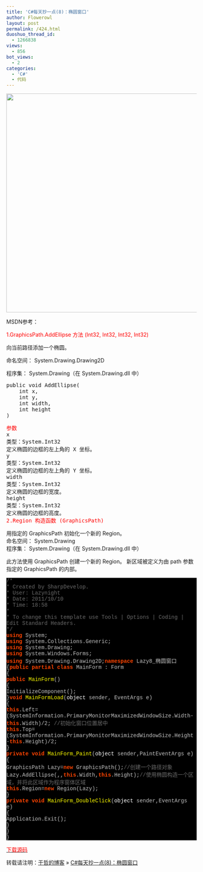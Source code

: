 ```yaml
---
title: 'C#每天抄一点(8)：椭圆窗口'
author: Flowerowl
layout: post
permalink: /424.html
duoshuo_thread_id:
  - 1266838
views:
  - 856
bot_views:
  - 2
categories:
  - 'C#'
  - 代码
---
```

<img class="aligncenter size-full wp-image-425" title="Lazynight | 夜阑" src="http://lazynight.me/wp-content/uploads/2011/10/20111010194244.jpg" alt="" width="555" height="577" />

MSDN参考：

<span style="color: #ff0000;">1.GraphicsPath.AddEllipse 方法 (Int32, Int32, Int32, Int32)</span>

向当前路径添加一个椭圆。

命名空间： System.Drawing.Drawing2D

程序集： System.Drawing（在 System.Drawing.dll 中）

<pre>public void AddEllipse(
	int x,
	int y,
	int width,
	int height
)</pre>

<pre><span style="color: #ff0000;">参数</span>
x
类型：System.Int32
定义椭圆的边框的左上角的 X 坐标。
y
类型：System.Int32
定义椭圆的边框的左上角的 Y 坐标。
width
类型：System.Int32
定义椭圆的边框的宽度。
height
类型：System.Int32
定义椭圆的边框的高度。
<span style="color: #ff0000;">2.Region 构造函数 (GraphicsPath)</span></pre>

用指定的 GraphicsPath 初始化一个新的 Region。  
命名空间： System.Drawing  
程序集： System.Drawing（在 System.Drawing.dll 中）

此方法使用 GraphicsPath 创建一个新的 Region。 新区域被定义为由 path 参数指定的 GraphicsPath 的内部。

<div class="source" style="font-family: '[object HTMLOptionElement]', Consolas, 'Lucida Console', 'Courier New'; color: #c0c0c0; background-color: #000000;">
  <span style="color: #696969;">/*</span><br /> <span style="color: #696969;"> * Created by SharpDevelop.</span><br /> <span style="color: #696969;"> * User: Lazynight</span><br /> <span style="color: #696969;"> * Date: 2011/10/10</span><br /> <span style="color: #696969;"> * Time: 18:58</span><br /> <span style="color: #696969;"> * </span><br /> <span style="color: #696969;"> * To change this template use Tools | Options | Coding | Edit Standard Headers.</span><br /> <span style="color: #696969;"> */</span><br /> <span style="color: #ff4400; font-weight: bold;">using</span> <span style="color: #c0c0c0;">System</span>;<br /> <span style="color: #ff4400; font-weight: bold;">using</span> <span style="color: #c0c0c0;">System.Collections.Generic</span>;<br /> <span style="color: #ff4400; font-weight: bold;">using</span> <span style="color: #c0c0c0;">System.Drawing</span>;<br /> <span style="color: #ff4400; font-weight: bold;">using</span> <span style="color: #c0c0c0;">System.Windows.Forms</span>;<br /> <span style="color: #ff4400; font-weight: bold;">using</span> <span style="color: #c0c0c0;">System.Drawing.Drawing2D</span>;<span style="color: #ff4400; font-weight: bold;">namespace</span> <span style="color: #c0c0c0;">Lazy8_</span><span style="color: #c0c0c0;">椭圆窗口</span><br /> <span style="color: #c0c0c0;">{</span><span style="color: #ff4400; font-weight: bold;">public</span> <span style="color: #ff4400; font-weight: bold;">partial</span> <span style="color: #ff4400; font-weight: bold;">class</span> <span style="color: #c0c0c0;">MainForm</span> <span style="color: #c0c0c0;">:</span> <span style="color: #c0c0c0;">Form</span><br /> <span style="color: #c0c0c0;">{</span><br /> <span style="color: #ff4400; font-weight: bold;">public</span> <span style="color: #ffff00;">MainForm</span>()<br /> <span style="color: #c0c0c0;">{</span><br /> <span style="color: #c0c0c0;">InitializeComponent</span>();<br /> <span style="color: #c0c0c0;">}</span><span style="color: #ff4400; font-weight: bold;">void</span> <span style="color: #ffff00;">MainFormLoad</span>(<span style="color: #ffffff;">object</span> <span style="color: #c0c0c0;">sender</span><span style="color: #c0c0c0;">,</span> <span style="color: #c0c0c0;">EventArgs</span> <span style="color: #c0c0c0;">e</span>)<br /> <span style="color: #c0c0c0;">{</span><br /> <span style="color: #ff4400; font-weight: bold;">this</span><span style="color: #c0c0c0;">.</span><span style="color: #c0c0c0;">Left</span><span style="color: #c0c0c0;">=(</span><span style="color: #c0c0c0;">SystemInformation</span><span style="color: #c0c0c0;">.</span><span style="color: #c0c0c0;">PrimaryMonitorMaximizedWindowSize</span><span style="color: #c0c0c0;">.</span><span style="color: #c0c0c0;">Width</span><span style="color: #c0c0c0;">-</span><span style="color: #ff4400; font-weight: bold;">this</span><span style="color: #c0c0c0;">.</span><span style="color: #c0c0c0;">Width</span><span style="color: #c0c0c0;">)/</span><span style="color: #c0c0c0;">2</span>; <span style="color: #696969;">//初始化窗口位置居中</span><br /> <span style="color: #ff4400; font-weight: bold;">this</span><span style="color: #c0c0c0;">.</span><span style="color: #c0c0c0;">Top</span><span style="color: #c0c0c0;">=(</span><span style="color: #c0c0c0;">SystemInformation</span><span style="color: #c0c0c0;">.</span><span style="color: #c0c0c0;">PrimaryMonitorMaximizedWindowSize</span><span style="color: #c0c0c0;">.</span><span style="color: #c0c0c0;">Height</span><span style="color: #c0c0c0;">-</span><span style="color: #ff4400; font-weight: bold;">this</span><span style="color: #c0c0c0;">.</span><span style="color: #c0c0c0;">Height</span><span style="color: #c0c0c0;">)/</span><span style="color: #c0c0c0;">2</span>;<br /> <span style="color: #c0c0c0;">}</span><br /> <span style="color: #ff4400; font-weight: bold;">private</span> <span style="color: #ff4400; font-weight: bold;">void</span> <span style="color: #ffff00;">MainForm_Paint</span>(<span style="color: #ffffff;">object</span> <span style="color: #c0c0c0;">sender</span><span style="color: #c0c0c0;">,</span><span style="color: #c0c0c0;">PaintEventArgs</span> <span style="color: #c0c0c0;">e</span>)<br /> <span style="color: #c0c0c0;">{</span><br /> <span style="color: #c0c0c0;">GraphicsPath</span> <span style="color: #c0c0c0;">Lazy</span><span style="color: #c0c0c0;">=</span><span style="color: #ff4400; font-weight: bold;">new</span> <span style="color: #c0c0c0;">GraphicsPath</span>();<span style="color: #696969;">//创建一个路径对象</span><br /> <span style="color: #c0c0c0;">Lazy</span><span style="color: #c0c0c0;">.</span><span style="color: #c0c0c0;">AddEllipse</span>(<span style="color: #c0c0c0;"></span><span style="color: #c0c0c0;">,</span><span style="color: #c0c0c0;"></span><span style="color: #c0c0c0;">,</span><span style="color: #ff4400; font-weight: bold;">this</span><span style="color: #c0c0c0;">.</span><span style="color: #c0c0c0;">Width</span><span style="color: #c0c0c0;">,</span><span style="color: #ff4400; font-weight: bold;">this</span><span style="color: #c0c0c0;">.</span><span style="color: #c0c0c0;">Height</span>);<span style="color: #696969;">//使用椭圆构造一个区域，并将此区域作为程序窗体区域</span><br /> <span style="color: #ff4400; font-weight: bold;">this</span><span style="color: #c0c0c0;">.</span><span style="color: #c0c0c0;">Region</span><span style="color: #c0c0c0;">=</span><span style="color: #ff4400; font-weight: bold;">new</span> <span style="color: #c0c0c0;">Region</span>(<span style="color: #c0c0c0;">Lazy</span>);<br /> <span style="color: #c0c0c0;">}</span><br /> <span style="color: #ff4400; font-weight: bold;">private</span> <span style="color: #ff4400; font-weight: bold;">void</span> <span style="color: #ffff00;">MainForm_DoubleClick</span>(<span style="color: #ffffff;">object</span> <span style="color: #c0c0c0;">sender</span><span style="color: #c0c0c0;">,</span><span style="color: #c0c0c0;">EventArgs</span> <span style="color: #c0c0c0;">e</span>)<br /> <span style="color: #c0c0c0;">{</span><br /> <span style="color: #c0c0c0;">Application</span><span style="color: #c0c0c0;">.</span><span style="color: #c0c0c0;">Exit</span>();<br /> <span style="color: #c0c0c0;">}</span><br /> <span style="color: #c0c0c0;">}</span><br /> <span style="color: #c0c0c0;">}</span>
</div>

<span style="color: #ff0000;"><a href="http://dl.dbank.com/c0xs5mqte6" target="_blank"><span style="color: #ff0000;">下载源码</span></a></span>

转载请注明：[于哲的博客][1] &raquo; [C#每天抄一点(8)：椭圆窗口][2]

 [1]: http://localhost/wordpress
 [2]: http://localhost/wordpress/424.html